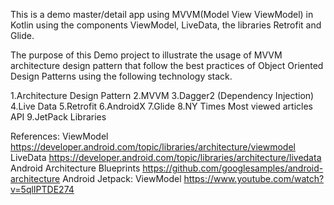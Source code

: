 This is a demo master/detail app using MVVM(Model View ViewModel) in Kotlin using the components ViewModel, LiveData, the libraries Retrofit and Glide.


The purpose of this Demo project to illustrate the usage of MVVM architecture design pattern that follow the best practices of Object Oriented Design Patterns using the following technology stack.

1.Architecture Design Pattern
2.MVVM
3.Dagger2 (Dependency Injection)
4.Live Data
5.Retrofit
6.AndroidX
7.Glide
8.NY Times Most viewed articles API
9.JetPack Libraries


References:
ViewModel https://developer.android.com/topic/libraries/architecture/viewmodel
LiveData https://developer.android.com/topic/libraries/architecture/livedata
Android Architecture Blueprints https://github.com/googlesamples/android-architecture
Android Jetpack: ViewModel https://www.youtube.com/watch?v=5qlIPTDE274

